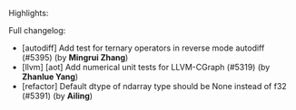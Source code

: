 Highlights:

Full changelog:
   - [autodiff] Add test for ternary operators in reverse mode autodiff (#5395) (by **Mingrui Zhang**)
   - [llvm] [aot] Add numerical unit tests for LLVM-CGraph (#5319) (by **Zhanlue Yang**)
   - [refactor] Default dtype of ndarray type should be None instead of f32 (#5391) (by **Ailing**)
